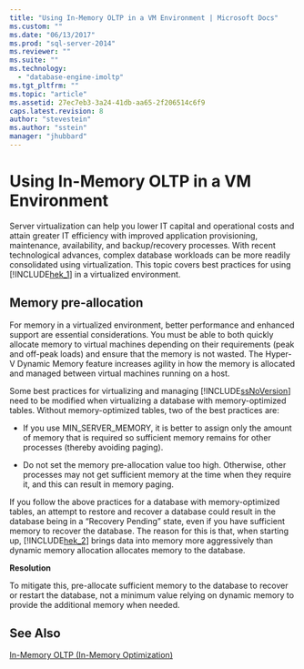 ```yaml
---
title: "Using In-Memory OLTP in a VM Environment | Microsoft Docs"
ms.custom: ""
ms.date: "06/13/2017"
ms.prod: "sql-server-2014"
ms.reviewer: ""
ms.suite: ""
ms.technology: 
  - "database-engine-imoltp"
ms.tgt_pltfrm: ""
ms.topic: "article"
ms.assetid: 27ec7eb3-3a24-41db-aa65-2f206514c6f9
caps.latest.revision: 8
author: "stevestein"
ms.author: "sstein"
manager: "jhubbard"
---
```

# Using In-Memory OLTP in a VM Environment
  Server virtualization can help you lower IT capital and operational costs and attain greater IT efficiency with improved application provisioning, maintenance, availability, and backup/recovery processes. With recent technological advances, complex database workloads can be more readily consolidated using virtualization. This topic covers best practices for using [!INCLUDE[hek_1](../includes/hek-1-md.md)] in a virtualized environment.  
  
##  <a name="bkmk_memoryPreAllocation"></a> Memory pre-allocation  
 For memory in a virtualized environment, better performance and enhanced support are essential considerations. You must be able to both quickly allocate memory to virtual machines depending on their requirements (peak and off-peak loads) and ensure that the memory is not wasted. The Hyper-V Dynamic Memory feature increases agility in how the memory is allocated and managed between virtual machines running on a host.  
  
 Some best practices for virtualizing and managing [!INCLUDE[ssNoVersion](../includes/ssnoversion-md.md)] need to be modified when virtualizing a database with memory-optimized tables. Without memory-optimized tables, two of the best practices are:  
  
-   If you use MIN_SERVER_MEMORY, it is better to assign only the amount of memory that is required so sufficient memory remains for other processes (thereby avoiding paging).  
  
-   Do not set the memory pre-allocation value too high. Otherwise, other processes may not get sufficient memory at the time when they require it, and this can result in memory paging.  
  
 If you follow the above practices for a database with memory-optimized tables, an attempt to restore and recover a database could result in the database being in a “Recovery Pending” state, even if you have sufficient memory to recover the database. The reason for this is that, when starting up, [!INCLUDE[hek_2](../includes/hek-2-md.md)] brings data into memory more aggressively than dynamic memory allocation allocates memory to the database.  
  
 **Resolution**  
  
 To mitigate this, pre-allocate sufficient memory to the database to recover or restart the database, not a minimum value relying on dynamic memory to provide the additional memory when needed.  
  
## See Also  
 [In-Memory OLTP &#40;In-Memory Optimization&#41;](../../2014/database-engine/in-memory-oltp-in-memory-optimization.md)  
  
  